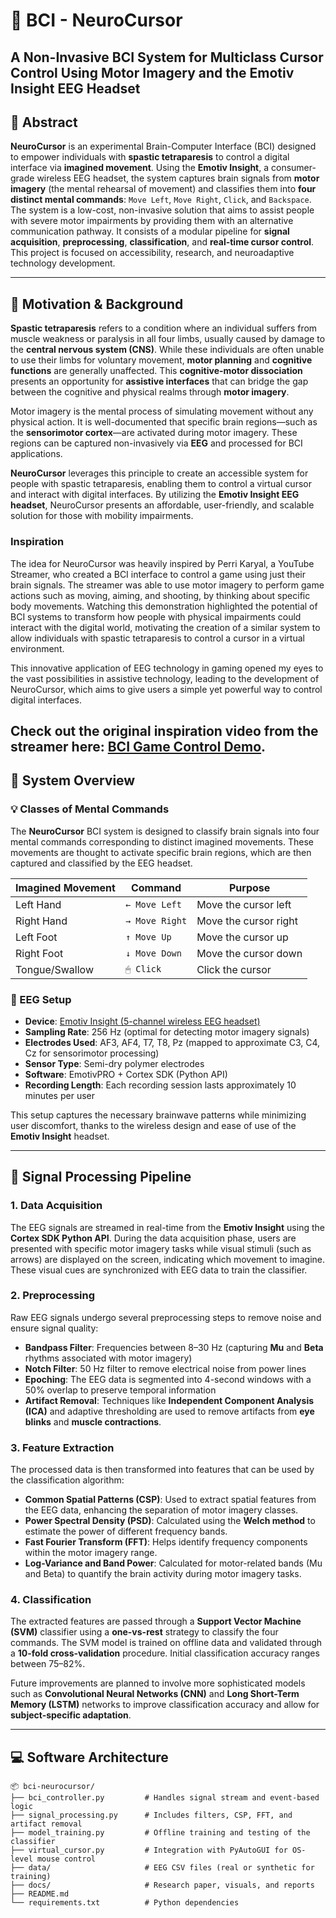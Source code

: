 # 🧠 BCI - NeuroCursor
## A Non-Invasive BCI System for Multiclass Cursor Control Using Motor Imagery and the Emotiv Insight EEG Headset

## 📄 Abstract

**NeuroCursor** is an experimental Brain-Computer Interface (BCI) designed to empower individuals with **spastic tetraparesis** to control a digital interface via **imagined movement**. Using the **Emotiv Insight**, a consumer-grade wireless EEG headset, the system captures brain signals from **motor imagery** (the mental rehearsal of movement) and classifies them into **four distinct mental commands**: `Move Left`, `Move Right`, `Click`, and `Backspace`. The system is a low-cost, non-invasive solution that aims to assist people with severe motor impairments by providing them with an alternative communication pathway. It consists of a modular pipeline for **signal acquisition**, **preprocessing**, **classification**, and **real-time cursor control**. This project is focused on accessibility, research, and neuroadaptive technology development.

---

## 🧠 Motivation & Background

**Spastic tetraparesis** refers to a condition where an individual suffers from muscle weakness or paralysis in all four limbs, usually caused by damage to the **central nervous system (CNS)**. While these individuals are often unable to use their limbs for voluntary movement, **motor planning** and **cognitive functions** are generally unaffected. This **cognitive-motor dissociation** presents an opportunity for **assistive interfaces** that can bridge the gap between the cognitive and physical realms through **motor imagery**.

Motor imagery is the mental process of simulating movement without any physical action. It is well-documented that specific brain regions—such as the **sensorimotor cortex**—are activated during motor imagery. These regions can be captured non-invasively via **EEG** and processed for BCI applications.

**NeuroCursor** leverages this principle to create an accessible system for people with spastic tetraparesis, enabling them to control a virtual cursor and interact with digital interfaces. By utilizing the **Emotiv Insight EEG headset**, NeuroCursor presents an affordable, user-friendly, and scalable solution for those with mobility impairments.

### Inspiration

The idea for NeuroCursor was heavily inspired by Perri Karyal, a YouTube Streamer, who created a BCI interface to control a game using just their brain signals. The streamer was able to use motor imagery to perform game actions such as moving, aiming, and shooting, by thinking about specific body movements. Watching this demonstration highlighted the potential of BCI systems to transform how people with physical impairments could interact with the digital world, motivating the creation of a similar system to allow individuals with spastic tetraparesis to control a cursor in a virtual environment.

This innovative application of EEG technology in gaming opened my eyes to the vast possibilities in assistive technology, leading to the development of NeuroCursor, which aims to give users a simple yet powerful way to control digital interfaces.

Check out the original inspiration video from the streamer here: [BCI Game Control Demo]([url](https://www.youtube.com/shorts/Y1lSyrQJ2C4)).
---

## 🧩 System Overview

### 💡 Classes of Mental Commands

The **NeuroCursor** BCI system is designed to classify brain signals into four mental commands corresponding to distinct imagined movements. These movements are thought to activate specific brain regions, which are then captured and classified by the EEG headset.

| Imagined Movement   | Command             | Purpose               |
|---------------------|---------------------|-----------------------|
| Left Hand           | `← Move Left`       | Move the cursor left  |
| Right Hand          | `→ Move Right`      | Move the cursor right |
| Left Foot           | `↑ Move Up`         | Move the cursor up    |
| Right Foot          | `↓ Move Down`       | Move the cursor down  |
| Tongue/Swallow      | `🖱 Click`           | Click the cursor      |

### 🧠 EEG Setup

- **Device**: [Emotiv Insight (5-channel wireless EEG headset)]([url](https://www.emotiv.com/products/insight))
- **Sampling Rate**: 256 Hz (optimal for detecting motor imagery signals)
- **Electrodes Used**: AF3, AF4, T7, T8, Pz (mapped to approximate C3, C4, Cz for sensorimotor processing)
- **Sensor Type**: Semi-dry polymer electrodes
- **Software**: EmotivPRO + Cortex SDK (Python API)
- **Recording Length**: Each recording session lasts approximately 10 minutes per user

This setup captures the necessary brainwave patterns while minimizing user discomfort, thanks to the wireless design and ease of use of the **Emotiv Insight** headset.

---

## 🧪 Signal Processing Pipeline

### 1. **Data Acquisition**
The EEG signals are streamed in real-time from the **Emotiv Insight** using the **Cortex SDK Python API**. During the data acquisition phase, users are presented with specific motor imagery tasks while visual stimuli (such as arrows) are displayed on the screen, indicating which movement to imagine. These visual cues are synchronized with EEG data to train the classifier.

### 2. **Preprocessing**
Raw EEG signals undergo several preprocessing steps to remove noise and ensure signal quality:

- **Bandpass Filter**: Frequencies between 8–30 Hz (capturing **Mu** and **Beta** rhythms associated with motor imagery)
- **Notch Filter**: 50 Hz filter to remove electrical noise from power lines
- **Epoching**: The EEG data is segmented into 4-second windows with a 50% overlap to preserve temporal information
- **Artifact Removal**: Techniques like **Independent Component Analysis (ICA)** and adaptive thresholding are used to remove artifacts from **eye blinks** and **muscle contractions**.

### 3. **Feature Extraction**
The processed data is then transformed into features that can be used by the classification algorithm:

- **Common Spatial Patterns (CSP)**: Used to extract spatial features from the EEG data, enhancing the separation of motor imagery classes.
- **Power Spectral Density (PSD)**: Calculated using the **Welch method** to estimate the power of different frequency bands.
- **Fast Fourier Transform (FFT)**: Helps identify frequency components within the motor imagery range.
- **Log-Variance and Band Power**: Calculated for motor-related bands (Mu and Beta) to quantify the brain activity during motor imagery tasks.

### 4. **Classification**
The extracted features are passed through a **Support Vector Machine (SVM)** classifier using a **one-vs-rest** strategy to classify the four commands. The SVM model is trained on offline data and validated through a **10-fold cross-validation** procedure. Initial classification accuracy ranges between 75–82%.

Future improvements are planned to involve more sophisticated models such as **Convolutional Neural Networks (CNN)** and **Long Short-Term Memory (LSTM)** networks to improve classification accuracy and allow for **subject-specific adaptation**.

---

## 💻 Software Architecture

```plaintext
📦 bci-neurocursor/
├── bci_controller.py         # Handles signal stream and event-based logic
├── signal_processing.py      # Includes filters, CSP, FFT, and artifact removal
├── model_training.py         # Offline training and testing of the classifier
├── virtual_cursor.py         # Integration with PyAutoGUI for OS-level mouse control
├── data/                     # EEG CSV files (real or synthetic for training)
├── docs/                     # Research paper, visuals, and reports
├── README.md
└── requirements.txt          # Python dependencies
